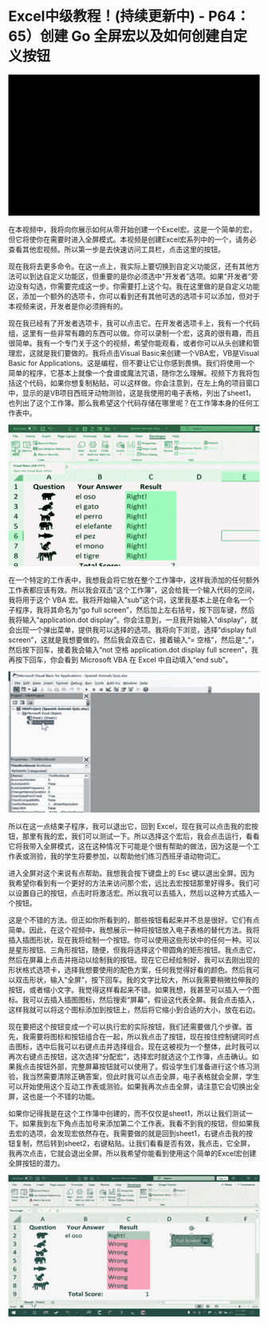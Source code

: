 # Excel中级教程！(持续更新中) - P64：65）创建 Go 全屏宏以及如何创建自定义按钮 

![](img/06b57f596685e2ce645285faa53038bd_0.png)

在本视频中，我将向你展示如何从零开始创建一个Excel宏。这是一个简单的宏，但它将使你在需要时进入全屏模式。本视频是创建Excel宏系列中的一个，请务必查看其他宏视频。所以第一步是去快速访问工具栏，点击这里的按钮。

现在我将去更多命令。在这一点上，我实际上要切换到自定义功能区，还有其他方法可以到达自定义功能区，但重要的是你必须选中“开发者”选项。如果“开发者”旁边没有勾选，你需要完成这一步。你需要打上这个勾。我在这里做的是自定义功能区，添加一个额外的选项卡，你可以看到还有其他可选的选项卡可以添加，但对于本视频来说，开发者是你必须拥有的。

现在我已经有了开发者选项卡，我可以点击它。在开发者选项卡上，我有一个代码组，这里有一些非常有趣的东西可以做。你可以录制一个宏，这真的很有趣，而且很简单。我有一个专门关于这个的视频，希望你能观看，或者你可以从头创建和管理宏，这就是我们要做的。我将点击Visual Basic来创建一个VBA宏，VB是Visual Basic for Applications。这是编程，但不要让它让你感到畏惧。我们将使用一个简单的程序，它基本上就像一个食谱或魔法咒语，随你怎么理解。视频下方我将包括这个代码，如果你想复制粘贴，可以这样做。你会注意到，在左上角的项目窗口中，显示的是VB项目西班牙动物测验，这是我使用的电子表格，列出了sheet1，也列出了这个工作簿。那么我希望这个代码存储在哪里呢？在工作簿本身的任何工作表中。

![](img/06b57f596685e2ce645285faa53038bd_2.png)

在一个特定的工作表中，我想我会将它放在整个工作簿中，这样我添加的任何额外工作表都应该有效。所以我会双击“这个工作簿”，这会给我一个输入代码的空间，我将用于这个 VBA 宏。我将开始输入“sub”这个词，这里我基本上是在命名一个子程序，我将其命名为“go full screen”，然后加上左右括号，按下回车键，然后我将输入“application.dot display”。你会注意到，一旦我开始输入“display”，就会出现一个弹出菜单，提供我可以选择的选项。我将向下浏览，选择“display full screen”，这就是我想要做的。然后我会双击它，接着输入“= 空格”，然后是“_”，然后按下回车，接着我会输入“not 空格 application.dot display full screen”，我再按下回车，你会看到 Microsoft VBA 在 Excel 中自动填入“end sub”。

![](img/06b57f596685e2ce645285faa53038bd_4.png)

所以在这一点结束子程序，我可以退出它，回到 Excel，现在我可以点击我的宏按钮，那里有我的宏，我们可以测试一下。所以选择这个宏后，我会点击运行，看看它将我带入全屏模式，这在这种情况下可能是个很有帮助的做法，因为这是一个工作表或测验，我的学生将要参加，以帮助他们练习西班牙语动物词汇。

进入全屏对这个来说有点帮助。我想我会按下键盘上的 Esc 键以退出全屏。因为我希望你看到有一个更好的方法来访问那个宏，远比去宏按钮那里好得多。我们可以设置自己的按钮，点击时将激活宏。所以我可以去插入，然后以这种方式插入一个按钮。

这是个不错的方法。但正如你所看到的，那些按钮看起来并不总是很好。它们有点简单。因此，在这个视频中，我想展示一种将按钮放入电子表格的替代方法。我将插入插图形状，现在我将绘制一个按钮。你可以使用这些形状中的任何一种。可以是星形按钮、三角形按钮，随便，但我将选择这个带圆角的矩形按钮。我点击它，然后在屏幕上点击并拖动以绘制我的按钮。现在它已经绘制好，我可以去刚出现的形状格式选项卡，选择我想要使用的配色方案，任何我觉得好看的颜色。然后我可以双击形状，输入“全屏”，按下回车。我的文字比较大，所以我需要稍微拉伸我的按钮，或者缩小文字。我觉得这样看起来不错。如果我想，我甚至可以插入一个图标。我可以去插入插图图标，然后搜索“屏幕”，假设这代表全屏。我会点击插入，这样我就可以将这个图标添加到按钮上，然后将它缩小到合适的大小，放在右边。

现在要把这个按钮变成一个可以执行宏的实际按钮，我们还需要做几个步骤。首先，我需要将图标和按钮组合在一起，所以我点击了按钮，现在按住控制键同时点击图标，选中后我可以右键点击并选择组合。现在这被视为一个整体，此时我可以再次右键点击按钮，这次选择“分配宏”，选择宏时就选这个工作簿，点击确认。如果我点击按钮外部，完整屏幕按钮就可以使用了。假设学生们准备进行这个练习测验，我当然需要清除正确答案，但此时我可以点击全屏，电子表格就会全屏，学生可以开始使用这个互动工作表或测验。如果我再次点击全屏，请注意它会切换出全屏，这也是一个不错的功能。

如果你记得我是在这个工作簿中创建的，而不仅仅是sheet1，所以让我们测试一下。如果我到左下角点击加号来添加第二个工作表。我看不到我的按钮，但如果我去宏的选项，会发现宏依然存在。我需要做的就是回到sheet1，右键点击我的按钮复制，然后转到sheet2，右键粘贴。让我们看看是否有效，我点击，它全屏，我再次点击，它就会退出全屏。所以我希望你能看到使用这个简单的Excel宏创建全屏按钮的潜力。

![](img/06b57f596685e2ce645285faa53038bd_6.png)
